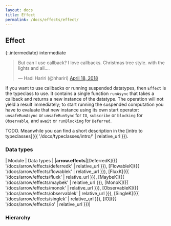 ```yaml
---
layout: docs
title: Effect
permalink: /docs/effects/effect/
---
```


## Effect

{:.intermediate}
intermediate

<blockquote class="twitter-tweet" data-lang="en"><p lang="en" dir="ltr">But can I use callback? I love callbacks. Christmas tree style. with the lights and all....</p>&mdash; Hadi Hariri (@hhariri) <a href="https://twitter.com/hhariri/status/986652337543491586?ref_src=twsrc%5Etfw">April 18, 2018</a></blockquote>
<script async src="https://platform.twitter.com/widgets.js" charset="utf-8"></script>

If you want to use callbacks or running suspended datatypes, then `Effect` is the typeclass to use. It contains a single function `runAsync` that takes a callback and returns a new instance of the datatype. The operation will not yield a result immediately; to start running the suspended computation you have to evaluate that new instance using its own start operator: `unsafeRunAsync` or `unsafeRunSync` for `IO`, `subscribe` or `blocking` for `Observable`, and `await` or `runBlocking` for `Deferred`.

TODO. Meanwhile you can find a short description in the [intro to typeclasses]({{ '/docs/typeclasses/intro/' | relative_url }}).

### Data types

| Module | Data types |
|__arrow.effects__|[DeferredK]({{ '/docs/arrow/effects/deferredk' | relative_url }}), [FlowableK]({{ '/docs/arrow/effects/flowablek' | relative_url }}), [FluxK]({{ '/docs/arrow/effects/fluxk' | relative_url }}), [MaybeK]({{ '/docs/arrow/effects/maybek' | relative_url }}), [MonoK]({{ '/docs/arrow/effects/monok' | relative_url }}), [ObservableK]({{ '/docs/arrow/effects/observablek' | relative_url }}), [SingleK]({{ '/docs/arrow/effects/singlek' | relative_url }}), [IO]({{ '/docs/arrow/effects/io' | relative_url }})|

### Hierarchy

<canvas id="hierarchy-diagram"></canvas>
<script>
  drawNomNomlDiagram('hierarchy-diagram', 'diagram.nomnol')
</script>

